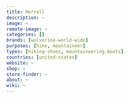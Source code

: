 ```yaml
---
title: Merrell 
description: ~
image: ~
remote-image: ~
categories: []
brands: [wolverine-world-wide]
purposes: [hike, mountaineer]
types: [hiking-shoes, mountaineering-boots]
countries: [united-states]
website: ~
shop: ~
store-finder: ~
about: ~
wiki: ~
---
```

